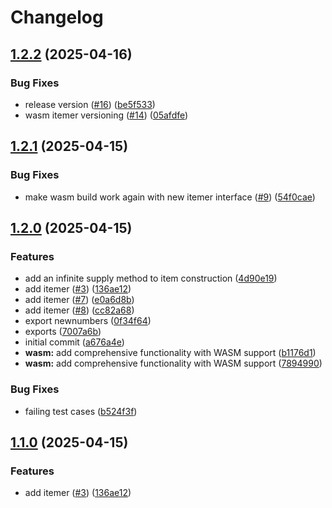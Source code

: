 # Changelog

## [1.2.2](https://github.com/revision-3/randomness/compare/v1.2.1...v1.2.2) (2025-04-16)


### Bug Fixes

* release version ([#16](https://github.com/revision-3/randomness/issues/16)) ([be5f533](https://github.com/revision-3/randomness/commit/be5f5337117a82068331b23b77deaa5052b214ee))
* wasm itemer versioning ([#14](https://github.com/revision-3/randomness/issues/14)) ([05afdfe](https://github.com/revision-3/randomness/commit/05afdfe6f00193037d8041be75239eaaaac0a7c3))

## [1.2.1](https://github.com/revision-3/randomness/compare/v1.2.0...v1.2.1) (2025-04-15)


### Bug Fixes

* make wasm build work again with new itemer interface ([#9](https://github.com/revision-3/randomness/issues/9)) ([54f0cae](https://github.com/revision-3/randomness/commit/54f0caebd0f6165bb457f37cb6d047772e7d22d9))

## [1.2.0](https://github.com/revision-3/randomness/compare/v1.1.0...v1.2.0) (2025-04-15)


### Features

* add an infinite supply method to item construction ([4d90e19](https://github.com/revision-3/randomness/commit/4d90e19e2b934895ddfd6b6b246924479b999a05))
* add itemer ([#3](https://github.com/revision-3/randomness/issues/3)) ([136ae12](https://github.com/revision-3/randomness/commit/136ae121ef1625d6eabc4fa7e5be77e9aeefb3dd))
* add itemer ([#7](https://github.com/revision-3/randomness/issues/7)) ([e0a6d8b](https://github.com/revision-3/randomness/commit/e0a6d8b11232f7e687b88aa3aed6800f99589de0))
* add itemer ([#8](https://github.com/revision-3/randomness/issues/8)) ([cc82a68](https://github.com/revision-3/randomness/commit/cc82a6853bd8791f36c220c27229bd3467060ee8))
* export newnumbers ([0f34f64](https://github.com/revision-3/randomness/commit/0f34f64369f2808a3dc9dd5680d2558555f54d07))
* exports ([7007a6b](https://github.com/revision-3/randomness/commit/7007a6bb1fabe30aac1c84389901bf2d889896c1))
* initial commit ([a676a4e](https://github.com/revision-3/randomness/commit/a676a4eddc9f7a612529da1f13fb4ce40d64ac9e))
* **wasm:** add comprehensive functionality with WASM support ([b1176d1](https://github.com/revision-3/randomness/commit/b1176d1f7bb078792c8f05a069c4ba304d1f7b70))
* **wasm:** add comprehensive functionality with WASM support ([7894990](https://github.com/revision-3/randomness/commit/7894990671c532a50b0a2e1c7ebdc3247084eca2))


### Bug Fixes

* failing test cases ([b524f3f](https://github.com/revision-3/randomness/commit/b524f3ff8116244960d6980e3363225499ced75e))

## [1.1.0](https://github.com/revision-3/randomness/compare/v1.0.5...v1.1.0) (2025-04-15)


### Features

* add itemer ([#3](https://github.com/revision-3/randomness/issues/3)) ([136ae12](https://github.com/revision-3/randomness/commit/136ae121ef1625d6eabc4fa7e5be77e9aeefb3dd))
